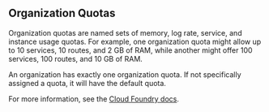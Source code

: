 ## Organization Quotas

Organization quotas are named sets of memory, log rate, service, and instance usage quotas. For example, one organization quota might allow up to 10 services, 10 routes, and 2 GB of RAM, while another might offer 100 services, 100 routes, and 10 GB of RAM.

An organization has exactly one organization quota. If not specifically assigned a quota, it will have the default quota.

For more information, see the [Cloud Foundry docs](https://docs.cloudfoundry.org/adminguide/quota-plans.html).

